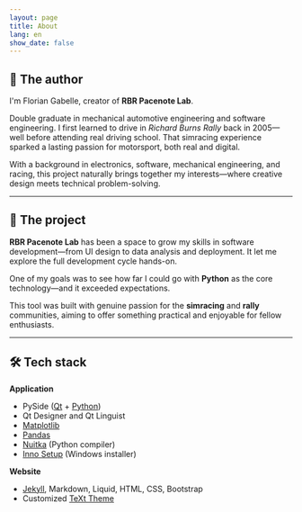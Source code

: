 ```yaml
---
layout: page
title: About
lang: en
show_date: false
---
```


## 👤 The author

I'm Florian Gabelle, creator of **RBR Pacenote Lab**.

Double graduate in mechanical automotive engineering and software engineering. I first learned to drive in *Richard Burns Rally* back in 2005—well before attending real driving school. That simracing experience sparked a lasting passion for motorsport, both real and digital.

With a background in electronics, software, mechanical engineering, and racing, this project naturally brings together my interests—where creative design meets technical problem-solving.

---

## 🚀 The project

**RBR Pacenote Lab** has been a space to grow my skills in software development—from UI design to data analysis and deployment. It let me explore the full development cycle hands-on.

One of my goals was to see how far I could go with **Python** as the core technology—and it exceeded expectations.

This tool was built with genuine passion for the **simracing** and **rally** communities, aiming to offer something practical and enjoyable for fellow enthusiasts.

---

## 🛠️ Tech stack

**Application**  
- PySide ([Qt](https://www.qt.io/) + [Python](https://www.python.org/))  
- Qt Designer and Qt Linguist  
- [Matplotlib](https://matplotlib.org/)  
- [Pandas](https://pandas.pydata.org/)  
- [Nuitka](https://nuitka.net/) (Python compiler)  
- [Inno Setup](https://jrsoftware.org/isinfo.php) (Windows installer)

**Website**  
- [Jekyll](https://jekyllrb.com/), Markdown, Liquid, HTML, CSS, Bootstrap  
- Customized [TeXt Theme](https://github.com/kitian616/jekyll-TeXt-theme)